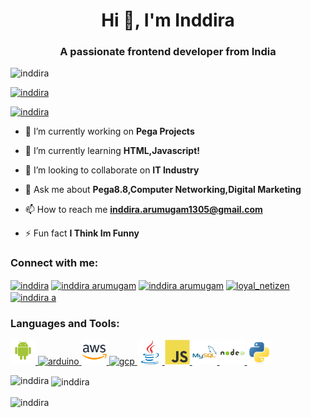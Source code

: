 
<h1 align="center">Hi 👋, I'm Inddira</h1>
<h3 align="center">A passionate frontend developer from India</h3>

<p align="left"> <img src="https://komarev.com/ghpvc/?username=inddira&label=Profile%20views&color=0e75b6&style=flat" alt="inddira" /> </p>

<p align="left"> <a href="https://github.com/ryo-ma/github-profile-trophy"><img src="https://github-profile-trophy.vercel.app/?username=inddira" alt="inddira" /></a> </p>

<p align="left"> <a href="https://twitter.com/inddira" target="blank"><img src="https://img.shields.io/twitter/follow/inddira?logo=twitter&style=for-the-badge" alt="inddira" /></a> </p>

- 🔭 I’m currently working on **Pega Projects**

- 🌱 I’m currently learning **HTML,Javascript!**

- 👯 I’m looking to collaborate on **IT Industry**

- 💬 Ask me about **Pega8.8,Computer Networking,Digital Marketing**

- 📫 How to reach me **inddira.arumugam1305@gmail.com**

- ⚡ Fun fact **I Think Im Funny**

<h3 align="left">Connect with me:</h3>
<p align="left">
<a href="https://twitter.com/inddira" target="blank"><img align="center" src="https://raw.githubusercontent.com/rahuldkjain/github-profile-readme-generator/master/src/images/icons/Social/twitter.svg" alt="inddira" height="30" width="40" /></a>
<a href="https://linkedin.com/in/inddira arumugam" target="blank"><img align="center" src="https://raw.githubusercontent.com/rahuldkjain/github-profile-readme-generator/master/src/images/icons/Social/linked-in-alt.svg" alt="inddira arumugam" height="30" width="40" /></a>
<a href="https://fb.com/inddira arumugam" target="blank"><img align="center" src="https://raw.githubusercontent.com/rahuldkjain/github-profile-readme-generator/master/src/images/icons/Social/facebook.svg" alt="inddira arumugam" height="30" width="40" /></a>
<a href="https://instagram.com/loyal_netizen" target="blank"><img align="center" src="https://raw.githubusercontent.com/rahuldkjain/github-profile-readme-generator/master/src/images/icons/Social/instagram.svg" alt="loyal_netizen" height="30" width="40" /></a>
<a href="https://www.hackerrank.com/inddira a" target="blank"><img align="center" src="https://raw.githubusercontent.com/rahuldkjain/github-profile-readme-generator/master/src/images/icons/Social/hackerrank.svg" alt="inddira a" height="30" width="40" /></a>
</p>

<h3 align="left">Languages and Tools:</h3>
<p align="left"> <a href="https://developer.android.com" target="_blank" rel="noreferrer"> <img src="https://raw.githubusercontent.com/devicons/devicon/master/icons/android/android-original-wordmark.svg" alt="android" width="40" height="40"/> </a> <a href="https://www.arduino.cc/" target="_blank" rel="noreferrer"> <img src="https://cdn.worldvectorlogo.com/logos/arduino-1.svg" alt="arduino" width="40" height="40"/> </a> <a href="https://aws.amazon.com" target="_blank" rel="noreferrer"> <img src="https://raw.githubusercontent.com/devicons/devicon/master/icons/amazonwebservices/amazonwebservices-original-wordmark.svg" alt="aws" width="40" height="40"/> </a> <a href="https://cloud.google.com" target="_blank" rel="noreferrer"> <img src="https://www.vectorlogo.zone/logos/google_cloud/google_cloud-icon.svg" alt="gcp" width="40" height="40"/> </a> <a href="https://www.java.com" target="_blank" rel="noreferrer"> <img src="https://raw.githubusercontent.com/devicons/devicon/master/icons/java/java-original.svg" alt="java" width="40" height="40"/> </a> <a href="https://developer.mozilla.org/en-US/docs/Web/JavaScript" target="_blank" rel="noreferrer"> <img src="https://raw.githubusercontent.com/devicons/devicon/master/icons/javascript/javascript-original.svg" alt="javascript" width="40" height="40"/> </a> <a href="https://www.mysql.com/" target="_blank" rel="noreferrer"> <img src="https://raw.githubusercontent.com/devicons/devicon/master/icons/mysql/mysql-original-wordmark.svg" alt="mysql" width="40" height="40"/> </a> <a href="https://nodejs.org" target="_blank" rel="noreferrer"> <img src="https://raw.githubusercontent.com/devicons/devicon/master/icons/nodejs/nodejs-original-wordmark.svg" alt="nodejs" width="40" height="40"/> </a> <a href="https://www.python.org" target="_blank" rel="noreferrer"> <img src="https://raw.githubusercontent.com/devicons/devicon/master/icons/python/python-original.svg" alt="python" width="40" height="40"/> </a> </p>

<p><img align="left" src="https://github-readme-stats.vercel.app/api/top-langs?username=inddira&show_icons=true&locale=en&layout=compact" alt="inddira" /></p>

<p>&nbsp;<img align="center" src="https://github-readme-stats.vercel.app/api?username=inddira&show_icons=true&locale=en" alt="inddira" /></p>

<p><img align="center" src="https://github-readme-streak-stats.herokuapp.com/?user=inddira&" alt="inddira" /></p>
